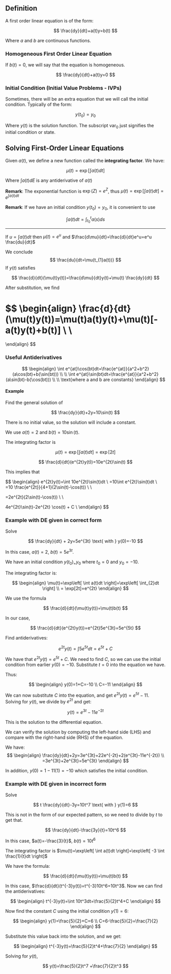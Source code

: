 ## Definition

A first order linear equation is of the form:

$$
\frac{dy}{dt}+a(t)y=b(t)
$$

Where $a$ and $b$ are continuous functions.

### Homogeneous First Order Linear Equation
If $b(t)=0$, we will say that the equation is homogeneous.

$$
\frac{dy}{dt}+a(t)y=0
$$

### Initial Condition (Initial Value Problems - IVPs)

Sometimes, there will be an extra equation that we will call the initial condition. Typically of the form:

$$
y(t_{0})=y_{0}
$$

Where $y(t)$ is the solution function. The subscript $\text{var}_0$ just signifies the initial condition or state.

## Solving First-Order Linear Equations

Given $a(t)$, we define a new function called the **integrating factor**. We have:

$$\mu(t)=\exp\left[ \int a(t)dt \right]$$

Where $\int a(t)dE$ is any antiderivative of $a(t)$

**Remark**: The exponential function is $\exp(Z)=e^Z$, thus $\mu(t)=\exp\left[ \int a(t)dt \right]=e^{\int a(t)dt}$

**Remark**: If we have an initial condition $y(t_{0})=y_{0}$, it is convenient to use

$$\int a(t)dt=\int_{t_{0}}^t
a(s)ds$$
***
If $u=\int a(t)dt$ then $\mu(t)=e^u$ and $\frac{d\mu}{dt}=\frac{d}{dt}e^u=e^u \frac{du}{dt}$

We conclude $$
\frac{du}{dt=\mu(t_{1}a(t))}
$$
If $y(t)$ satisfies


$$
\frac{d}{dt}(\mu(t)y(t))=\frac{d\mu}{dt}y(t)+\mu(t) \frac{dy}{dt}
$$

After substitution, we find

$$
\begin{align}
\frac{d}{dt}(\mu(t)y(t))=\mu(t)a(t)y(t)+\mu(t)[-a(t)y(t)+b(t)] \\ \\
= 
\end{align}
$$

### Useful Antiderivatives

$$
\begin{align}
\int e^{at}\cos(bt)dt=\frac{e^{at}}{a^2+b^2}(a\cos(bt)+b(\sin(bt))) \\
 \\
\int e^{at}\sin(bt)dt=\frac{e^{at}}{a^2+b^2}(a\sin(bt)-b(\cos(bt))) \\
 \\
\text{where a and b are constants}
\end{align}
$$

#### Example

Find the general solution of

$$
\frac{dy}{dt}+2y=10\sin(t)
$$

There is no initial value, so the solution will include a constant.

We use $a(t) =2$ and $b(t)=10\sin(t)$.

The integrating factor is

$$
\mu(t)=\exp\left[ \int a(t)dt \right]=\exp[2t]
$$

$$
\frac{d}{dt}(e^{2t}y(t))=10e^{2t}\sin(t)
$$

This implies that

$$
\begin{align}
e^{2t}y(t)=\int 10e^{2t}\sin(t)dt \\
=10\int e^{2t}\sin(t)dt \\
=10 \frac{e^{2t}}{4+1}(2\sin(t)-\cos(t)) \\ \\

=2e^{2t}(2\sin(t)-\cos(t)) \\ \\

4e^{2t}\sin(t)-2e^{2t}
\cos(t) + C \\
\end{align}
$$


### Example with DE given in correct form

Solve

$$
\frac{dy}{dt} + 2y=5e^{3t} \text{ with } y(0)=-10
$$

In this case, $a(t)=2$, $b(t)=5e^{3t}$.

We have an initial condition $y(t_{0})_=y_{0}$ where $t_0=0$ and $y_0=-10$.

The integrating factor is:

$$
\begin{align}
\mu(t)=\exp\left[ \int a(t)dt \right]=\exp\left[ \int_{2}dt \right] \\
= \exp[2t]=e^{2t}
\end{align}
$$

We use the formula

$$
\frac{d}{dt}(\mu(t)y(t))=\mu(t)b(t)
$$

In our case,

$$
\frac{d}{dt}(e^{2t}y(t))=e^{2t}5e^{3t}=5e^{5t}
$$

Find antiderivatives:

$$
e^{2t}y(t)=\int 5e^{5t}dt=e^{5t}+C
$$

We have that $e^{2t}y(t)=e^{5t}+C$. We need to find $C$, so we can use the initial condition from earlier $y(0)=-10$. Substitute $t=0$ into the equation we have.

Thus:

$$
\begin{align}
y(0)=1+C=-10 \\
C=-11
\end{align}
$$

We can now substitute $C$ into the equation, and get $e^{2t}y(t)=e^{5t}-11$. Solving for $y(t)$, we divide by $e^{2t}$ and get:

$$
y(t)=e^{3t}-11e^{-2t}
$$

This is the solution to the differential equation. 

We can verify the solution by computing the left-hand side (LHS) and compare with the right-hand side (RHS) of the equation.

We have: 
$$
\begin{align}
\frac{dy}{dt}+2y=3e^{3t}+22e^{-2t}+2(e^{3t}-11e^{-2t}) \\
=3e^{3t}+2e^{3t}=5e^{3t}
\end{align}
$$

In addition, $y(0)=1-11(1)=-10$ which satisfies the initial condition.


### Example with DE given in incorrect form

Solve

$$
t \frac{dy}{dt}-3y=10t^7 \text{ with } y(1)=6 
$$

This is not in the form of our expected pattern, so we need to divide by $t$ to get that.

$$
\frac{dy}{dt}-\frac{3y}{t}=10t^6
$$

In this case, $a(t)=-\frac{3}{t}$, $b(t)=10t^6$

The integrating factor is $\mu(t)=\exp\left[ \int a(t)dt \right]=\exp\left[ -3 \int \frac{1}{t}dt \right]$

We have the formula:

$$
\frac{d}{dt}(\mu(t)y(t))=\mu(t)b(t)
$$

In this case, $\frac{d}{dt}(t^{-3}y(t))=t^{-3}10t^6=10t^3$. Now we can find the antiderivatives:

$$
\begin{align}
t^{-3}y(t)=\int 10t^3dt=\frac{5}{2}t^4+C
\end{align}
$$

Now find the constant $C$ using the initial condition $y(1)=6$:

$$
\begin{align}
y(1)=\frac{5}{2}+C=6 \\
C=6-\frac{5}{2}=\frac{7}{2}
\end{align}
$$

Substitute this value back into the solution, and we get:

$$
\begin{align}
t^{-3}y(t)=\frac{5}{2}t^4+\frac{7}{2}
\end{align}
$$

Solving for $y(t)$,

$$
y(t)=\frac{5}{2}t^7
+\frac{7}{2}t^3
$$


